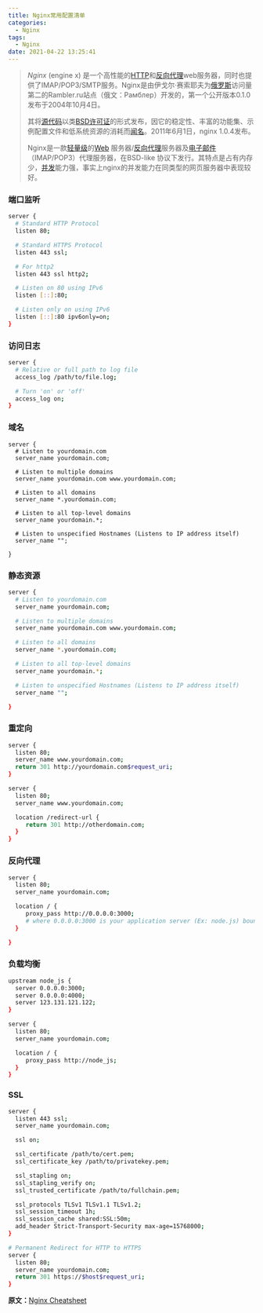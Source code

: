 ```yaml
---
title: Nginx常用配置清单
categories:
  - Nginx
tags:
  - Nginx
date: 2021-04-22 13:25:41
---
```


> *Nginx* (engine x) 是一个高性能的[HTTP](https://baike.baidu.com/item/HTTP)和[反向代理](https://baike.baidu.com/item/反向代理/7793488)web服务器，同时也提供了IMAP/POP3/SMTP服务。Nginx是由伊戈尔·赛索耶夫为[俄罗斯](https://baike.baidu.com/item/俄罗斯/125568)访问量第二的Rambler.ru站点（俄文：Рамблер）开发的，第一个公开版本0.1.0发布于2004年10月4日。
>
> 其将[源代码](https://baike.baidu.com/item/源代码/3814213)以类[BSD许可证](https://baike.baidu.com/item/BSD许可证/10642412)的形式发布，因它的稳定性、丰富的功能集、示例配置文件和低系统资源的消耗而[闻名](https://baike.baidu.com/item/闻名/2303308)。2011年6月1日，nginx 1.0.4发布。
>
> Nginx是一款[轻量级](https://baike.baidu.com/item/轻量级/10002835)的[Web](https://baike.baidu.com/item/Web/150564) 服务器/[反向代理](https://baike.baidu.com/item/反向代理/7793488)服务器及[电子邮件](https://baike.baidu.com/item/电子邮件/111106)（IMAP/POP3）代理服务器，在BSD-like 协议下发行。其特点是占有内存少，[并发](https://baike.baidu.com/item/并发/11024806)能力强，事实上nginx的并发能力在同类型的网页服务器中表现较好。

### 端口监听

```sh
server {
  # Standard HTTP Protocol
  listen 80;

  # Standard HTTPS Protocol
  listen 443 ssl;

  # For http2
  listen 443 ssl http2;

  # Listen on 80 using IPv6
  listen [::]:80;

  # Listen only on using IPv6
  listen [::]:80 ipv6only=on;
}
```

### 访问日志

```sh
server {
  # Relative or full path to log file
  access_log /path/to/file.log;

  # Turn 'on' or 'off'
  access_log on;
}
```

### 域名

```
server {
  # Listen to yourdomain.com
  server_name yourdomain.com;

  # Listen to multiple domains
  server_name yourdomain.com www.yourdomain.com;

  # Listen to all domains
  server_name *.yourdomain.com;

  # Listen to all top-level domains
  server_name yourdomain.*;

  # Listen to unspecified Hostnames (Listens to IP address itself)
  server_name "";

}
```

### 静态资源

```sh
server {
  # Listen to yourdomain.com
  server_name yourdomain.com;

  # Listen to multiple domains
  server_name yourdomain.com www.yourdomain.com;

  # Listen to all domains
  server_name *.yourdomain.com;

  # Listen to all top-level domains
  server_name yourdomain.*;

  # Listen to unspecified Hostnames (Listens to IP address itself)
  server_name "";

}
```

### 重定向

```sh
server {
  listen 80;
  server_name www.yourdomain.com;
  return 301 http://yourdomain.com$request_uri;
}
```

```sh
server {
  listen 80;
  server_name www.yourdomain.com;

  location /redirect-url {
     return 301 http://otherdomain.com;
  }
}
```

### 反向代理

```sh
server {
  listen 80;
  server_name yourdomain.com;

  location / {
     proxy_pass http://0.0.0.0:3000;
     # where 0.0.0.0:3000 is your application server (Ex: node.js) bound on 0.0.0.0 listening on port 3000
  }

}
```

### 负载均衡

```sh
upstream node_js {
  server 0.0.0.0:3000;
  server 0.0.0.0:4000;
  server 123.131.121.122;
}

server {
  listen 80;
  server_name yourdomain.com;

  location / {
     proxy_pass http://node_js;
  }
}
```

### SSL

```sh
server {
  listen 443 ssl;
  server_name yourdomain.com;

  ssl on;

  ssl_certificate /path/to/cert.pem;
  ssl_certificate_key /path/to/privatekey.pem;

  ssl_stapling on;
  ssl_stapling_verify on;
  ssl_trusted_certificate /path/to/fullchain.pem;

  ssl_protocols TLSv1 TLSv1.1 TLSv1.2;
  ssl_session_timeout 1h;
  ssl_session_cache shared:SSL:50m;
  add_header Strict-Transport-Security max-age=15768000;
}

# Permanent Redirect for HTTP to HTTPS
server {
  listen 80;
  server_name yourdomain.com;
  return 301 https://$host$request_uri;
}
```



**原文：**[Nginx Cheatsheet](https://vishnu.hashnode.dev/nginx-cheatsheet)
